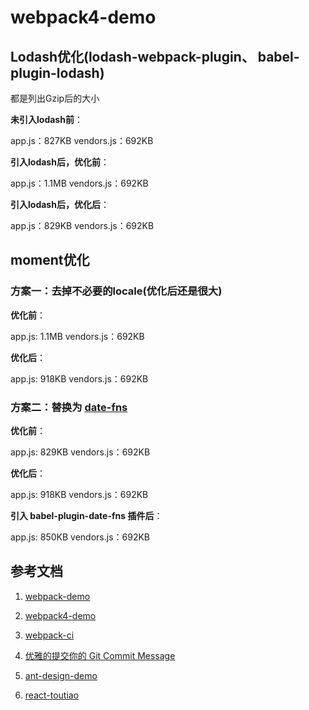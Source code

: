 # webpack4-demo

## Lodash优化(lodash-webpack-plugin、 babel-plugin-lodash)

都是列出Gzip后的大小

**未引入lodash前**：

app.js：827KB
vendors.js：692KB

**引入lodash后，优化前**：

app.js：1.1MB
vendors.js：692KB

**引入lodash后，优化后**：

app.js：829KB
vendors.js：692KB

## moment优化

### 方案一：去掉不必要的locale(优化后还是很大)

**优化前**：

app.js: 1.1MB
vendors.js：692KB

**优化后**：

app.js: 918KB
vendors.js：692KB

### 方案二：替换为 [date-fns](https://date-fns.org/)

**优化前**：

app.js: 829KB
vendors.js：692KB

**优化后**：

app.js: 918KB
vendors.js：692KB

**引入 babel-plugin-date-fns 插件后**：

app.js: 850KB
vendors.js：692KB

## 参考文档

1. [webpack-demo](https://github.com/carloluis/webpack-demo)
2. [webpack4-demo](https://github.com/jdf2e/webpack4-demo)
3. [webpack-ci](https://github.com/Faithree/webpack-ci)
4. [优雅的提交你的 Git Commit Message](https://zhuanlan.zhihu.com/p/34223150)

5. [ant-design-demo](https://github.com/yezihaohao/react-admin)
6. [react-toutiao](https://github.com/cd-dongzi/react-toutiao)